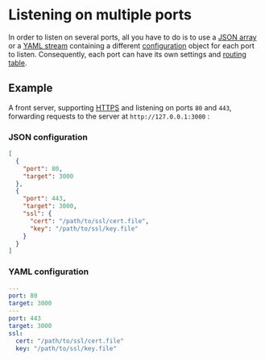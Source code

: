 # Listening on multiple ports
In order to listen on several ports, all you have to do is to use a [JSON array](https://json.org) or a [YAML stream](http://yaml.org/spec/1.2/spec.html#id2801681) containing a different [configuration](configuration.md) object for each port to listen. Consequently, each port can have its own settings and [routing table](hostname_routing.md).

## Example
A front server, supporting [HTTPS](using_https.md) and listening on ports `80` and `443`, forwarding requests to the server at `http://127.0.0.1:3000` :

### JSON configuration

```json
[
  {
    "port": 80,
    "target": 3000
  },
  {
    "port": 443,
    "target": 3000,
    "ssl": {
      "cert": "/path/to/ssl/cert.file",
      "key": "/path/to/ssl/key.file"
    }
  }
]
```

### YAML configuration

```yaml
---
port: 80
target: 3000
---
port: 443
target: 3000
ssl:
  cert: "/path/to/ssl/cert.file"
  key: "/path/to/ssl/key.file"
```
